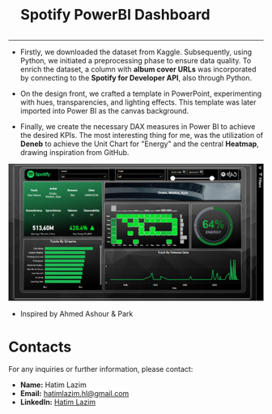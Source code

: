 <div id="user-content-toc">
    <ul>
      <summary><h1 style="display: inline-block;"> Spotify PowerBI Dashboard </h1></summary>
    </ul>
</div>
<hr>

* Firstly, we downloaded the dataset from Kaggle. Subsequently, using Python, we initiated a preprocessing phase to ensure data quality. To enrich the dataset, a column with __album cover URLs__ was incorporated by connecting to the __Spotify for Developer API__, also through Python. 

* On the design front, we crafted a template in PowerPoint, experimenting with hues, transparencies, and lighting effects. This template was later imported into Power BI as the canvas background. 

* Finally, we create the necessary DAX measures in Power BI to achieve the desired KPIs. The most interesting thing for me, was the utilization of __Deneb__ to achieve the Unit Chart for "Energy" and the central __Heatmap__, drawing inspiration from GitHub. 

![Example](Spotify_Dashboard.png)

* Inspired by Ahmed Ashour & Park

# Contacts
For any inquiries or further information, please contact:
- **Name:** Hatim Lazim
- **Email:** hatimlazim.hl@gmail.com
- **LinkedIn:** <a href="https://ma.linkedin.com/in/hatim-lazim" target="_blank">Hatim Lazim</a><br>
